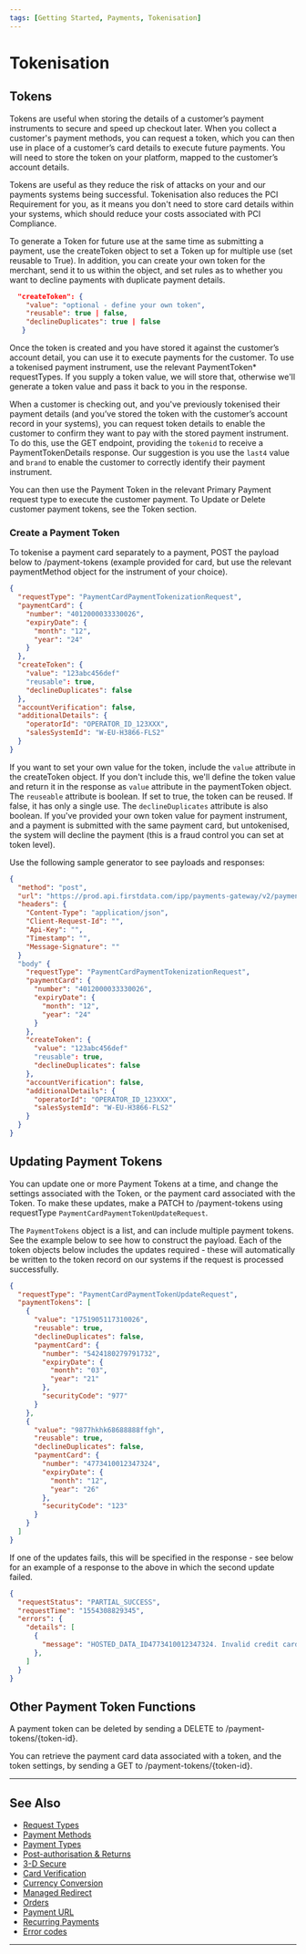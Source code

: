 ```yaml
---
tags: [Getting Started, Payments, Tokenisation]
---
```


# Tokenisation

## Tokens

Tokens are useful when storing the details of a customer’s payment instruments to secure and speed up checkout later. When you collect a customer's payment methods, you can request a token, which you can then use in place of a customer’s card details to execute future payments. You will need to store the token on your platform, mapped to the customer’s account details.

Tokens are useful as they reduce the risk of attacks on your and our payments systems being successful. Tokenisation also reduces the PCI Requirement for you, as it means you don't need to store card details within your systems, which should reduce your costs associated with PCI Compliance.

To generate a Token for future use at the same time as submitting a payment, use the createToken object to set a Token up for multiple use (set reusable to True). In addition, you can create your own token for the merchant, send it to us within the object, and set rules as to whether you want to decline payments with duplicate payment details.

```json
  "createToken": {
    "value": "optional - define your own token",
    "reusable": true | false,
    "declineDuplicates": true | false
   }
```

Once the token is created and you have stored it against the customer’s account detail, you can use it to execute payments for the customer. To use a tokenised payment instrument, use the relevant PaymentToken* requestTypes. If you supply a token value, we will store that, otherwise we'll generate a token value and pass it back to you in the response.

When a customer is checking out, and you've previously tokenised their payment details (and you’ve stored the token with the customer’s account record in your systems), you can request token details to enable the customer to confirm they want to pay with the stored payment instrument. To do this, use the GET endpoint, providing the ```tokenid``` to receive a PaymentTokenDetails response. Our suggestion is you use the ```last4``` value and ```brand``` to enable the customer to correctly identify their payment instrument.

You can then use the Payment Token in the relevant Primary Payment request type to execute the customer payment. To Update or Delete customer payment tokens, see the Token section.

### Create a Payment Token

To tokenise a payment card separately to a payment, POST the payload below to /payment-tokens (example provided for card, but use the relevant paymentMethod object for the instrument of your choice).

```json
{
  "requestType": "PaymentCardPaymentTokenizationRequest",
  "paymentCard": {
    "number": "4012000033330026",
    "expiryDate": {
      "month": "12",
      "year": "24"
    }
  },
  "createToken": {
    "value": "123abc456def"
    "reusable": true,
    "declineDuplicates": false
  },
  "accountVerification": false,
  "additionalDetails": {
    "operatorId": "OPERATOR_ID_123XXX",
    "salesSystemId": "W-EU-H3866-FLS2"
  }
}
```

If you want to set your own value for the token, include the ```value``` attribute in the createToken object. If you don't include this, we'll define the token value and return it in the response as ```value``` attribute in the paymentToken object. The ```reuseable``` attribute is boolean. If set to true, the token can be reused. If false, it has only a single use. The ```declineDuplicates``` attribute is also boolean. If you've provided your own token value for payment instrument, and a payment is submitted with the same payment card, but untokenised, the system will decline the payment (this is a fraud control you can set at token level).

Use the following sample generator to see payloads and responses:

```json
{
  "method": "post",
  "url": "https://prod.api.firstdata.com/ipp/payments-gateway/v2/payment-tokens",
  "headers": {
    "Content-Type": "application/json",
    "Client-Request-Id": "",
    "Api-Key": "",
    "Timestamp": "",
    "Message-Signature": ""
  }
  "body" {
    "requestType": "PaymentCardPaymentTokenizationRequest",
    "paymentCard": {
      "number": "4012000033330026",
      "expiryDate": {
        "month": "12",
        "year": "24"
      }
    },
    "createToken": {
      "value": "123abc456def"
      "reusable": true,
      "declineDuplicates": false
    },
    "accountVerification": false,
    "additionalDetails": {
      "operatorId": "OPERATOR_ID_123XXX",
      "salesSystemId": "W-EU-H3866-FLS2"
    }
  }
} 
```

## Updating Payment Tokens

You can update one or more Payment Tokens at a time, and change the settings associated with the Token, or the payment card associated with the Token. To make these updates, make a PATCH to /payment-tokens using requestType ```PaymentCardPaymentTokenUpdateRequest```.

The ```PaymentTokens``` object is a list, and can include multiple payment tokens. See the example below to see how to construct the payload. Each of the token objects below includes the updates required - these will automatically be written to the token record on our systems if the request is processed successfully.

```json
{
  "requestType": "PaymentCardPaymentTokenUpdateRequest",
  "paymentTokens": [
    {
      "value": "1751905117310026",
      "reusable": true,
      "declineDuplicates": false,
      "paymentCard": {
        "number": "5424180279791732",
        "expiryDate": {
          "month": "03",
          "year": "21"
        },
        "securityCode": "977"
      }
    },
    {
      "value": "9877hkhk68688888ffgh",
      "reusable": true,
      "declineDuplicates": false,
      "paymentCard": {
        "number": "4773410012347324",
        "expiryDate": {
          "month": "12",
          "year": "26"
        },
        "securityCode": "123"
      }
    }
  ]
}
```

If one of the updates fails, this will be specified in the response - see below for an example of a response to the above in which the second update failed.

```json
{
  "requestStatus": "PARTIAL_SUCCESS",
  "requestTime": "1554308829345",
  "errors": {
    "details": [
      {
        "message": "HOSTED_DATA_ID4773410012347324. Invalid credit card number: CreditCard [cardNumber=4773410...7324, expirationMonth=12, expirationYear=2026"
      },
    ]
  }
}
```

## Other Payment Token Functions

A payment token can be deleted by sending a DELETE to /payment-tokens/{token-id}.

You can retrieve the payment card data associated with a token, and the token settings, by sending a GET to /payment-tokens/{token-id}.

---

## See Also

- [Request Types](?path=docs/english/payments/3-1-request-types.md)
- [Payment Methods](?path=docs/english/payments/3-2-payment-methods.md)
- [Payment Types](?path=docs/english/payments/3-3-payment-types.md)
- [Post-authorisation & Returns](?path=docs/english/payments/3-4-post-auth.md)
- [3-D Secure](?path=docs/english/payments/3-5-3d-secure.md)
- [Card Verification](?path=docs/english/payments/3-6-card-verification.md)
- [Currency Conversion](?path=docs/english/payments/3-7-currency-conversion.md)
- [Managed Redirect](?path=docs/english/payments/3-8-managed-redirect.md)
- [Orders](?path=docs/english/payments/3-9-orders.md)
- [Payment URL](?path=docs/english/payments/3-10-payment-url.md)
- [Recurring Payments](?path=docs/english/payments/3-11-recurring-payments.md)
- [Error codes](?path=docs/english/payments/3-13-error-codes.md)

---
